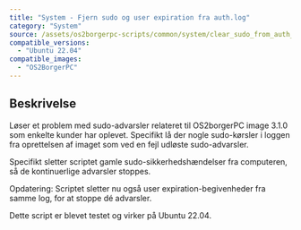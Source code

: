 ```yaml
---
title: "System - Fjern sudo og user expiration fra auth.log"
category: "System"
source: /assets/os2borgerpc-scripts/common/system/clear_sudo_from_auth_log.sh
compatible_versions: 
  - "Ubuntu 22.04"
compatible_images:
  - "OS2BorgerPC"
---
```


## Beskrivelse
Løser et problem med sudo-advarsler relateret til OS2borgerPC image 3.1.0 som enkelte kunder har oplevet. Specifikt lå der nogle sudo-kørsler i loggen fra oprettelsen af imaget som ved en fejl udløste sudo-advarsler.

Specifikt sletter scriptet gamle sudo-sikkerhedshændelser fra computeren, så de kontinuerlige advarsler stoppes.

Opdatering: Scriptet sletter nu også user expiration-begivenheder fra samme log, for at stoppe dé advarsler.

Dette script er blevet testet og virker på Ubuntu 22.04.